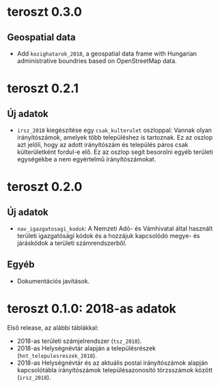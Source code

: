 # teroszt 0.3.0

## Geospatial data

- Add `kozighatarok_2018`, a geospatial data frame with Hungarian administrative boundries based on OpenStreetMap data.

# teroszt 0.2.1

## Új adatok

* `irsz_2018` kiegészítése egy `csak_kulterulet` oszloppal: Vannak olyan irányítószámok, amelyek több településhez is tartoznak.   Ez az oszlop azt jelöli, hogy az adott irányítószám és település páros csak külterületként fordul-e elő.  Ez az oszlop segít besorolni egyéb területi egységekbe a nem egyértelmű irányítószámokat.


# teroszt 0.2.0

## Új adatok

* `nav_igazgatosagi_kodok`: A Nemzeti Adó- és Vámhivatal által használt területi igazgatósági kódok és a hozzájuk kapcsolódó megye- és járáskódok a területi számrendszerből.

## Egyéb

- Dokumentációs javítások.



# teroszt 0.1.0: 2018-as adatok

Első release, az alábbi táblákkal:

* 2018-as területi számjelrendszer (`tsz_2018`).
* 2018-as Helységnévtár alapján a településrészek (`hnt_telepulesreszek_2018`).
* 2018-as Helységnévtár és az aktuális postai irányítószámok alapján kapcsolótábla irányítószámok településazonosító törzsszámok között (`irsz_2018`).
